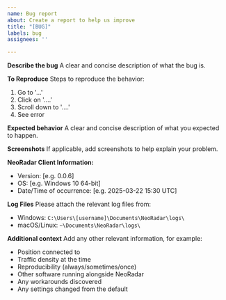 ```yaml
---
name: Bug report
about: Create a report to help us improve
title: "[BUG]"
labels: bug
assignees: ''

---
```


**Describe the bug**
A clear and concise description of what the bug is.

**To Reproduce**
Steps to reproduce the behavior:
1. Go to '...'
2. Click on '....'
3. Scroll down to '....'
4. See error

**Expected behavior**
A clear and concise description of what you expected to happen.

**Screenshots**
If applicable, add screenshots to help explain your problem.

**NeoRadar Client Information:**
 - Version: [e.g. 0.0.6]
 - OS: [e.g. Windows 10 64-bit]
 - Date/Time of occurrence: [e.g. 2025-03-22 15:30 UTC]

**Log Files**
Please attach the relevant log files from:
- Windows: `C:\Users\[username]\Documents\NeoRadar\logs\`
- macOS/Linux: `~\Documents\NeoRadar\logs\`

**Additional context**
Add any other relevant information, for example:
- Position connected to
- Traffic density at the time
- Reproducibility (always/sometimes/once)
- Other software running alongside NeoRadar
- Any workarounds discovered
- Any settings changed from the default
